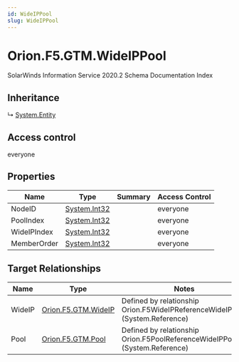 ```yaml
---
id: WideIPPool
slug: WideIPPool
---
```


# Orion.F5.GTM.WideIPPool

SolarWinds Information Service 2020.2 Schema Documentation Index

## Inheritance

↳ [System.Entity](./../System/Entity)

## Access control

everyone

## Properties

| Name | Type | Summary | Access Control |
| ------ | ------ | ------ | ------ |
| NodeID | [System.Int32](https://docs.microsoft.com/en-us/dotnet/api/system.int32) |  | everyone |
| PoolIndex | [System.Int32](https://docs.microsoft.com/en-us/dotnet/api/system.int32) |  | everyone |
| WideIPIndex | [System.Int32](https://docs.microsoft.com/en-us/dotnet/api/system.int32) |  | everyone |
| MemberOrder | [System.Int32](https://docs.microsoft.com/en-us/dotnet/api/system.int32) |  | everyone |

## Target Relationships

| Name | Type | Notes |
| ------ | ------ | ------ |
| WideIP | [Orion.F5.GTM.WideIP](./../Orion.F5.GTM/WideIP) | Defined by relationship Orion.F5WideIPReferenceWideIPPool (System.Reference) |
| Pool | [Orion.F5.GTM.Pool](./../Orion.F5.GTM/Pool) | Defined by relationship Orion.F5PoolReferenceWideIPPool (System.Reference) |

